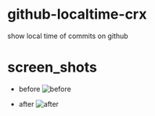 github-localtime-crx
=======

show local time of commits on github

# screen_shots
- before
![before](https://raw.github.com/fukayatsu/github-localtime-crx/master/screen_shots/before.png)


- after
![after](https://raw.github.com/fukayatsu/github-localtime-crx/master/screen_shots/after.png)
